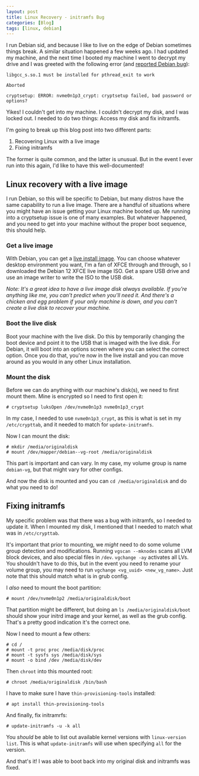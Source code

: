 ```yaml
---
layout: post
title: Linux Recovery - initramfs Bug
categories: [Blog]
tags: [linux, debian]
---
```


I run Debian sid, and because I like to live on the edge of Debian sometimes things break. A similar situation happened a few weeks ago. I had updated my machine, and the next time I booted my machine I went to decrypt my drive and I was greeted with the following error (and [reported Debian bug](https://bugs.debian.org/cgi-bin/bugreport.cgi?bug=1068848)):

```
libgcc_s.so.1 must be installed for pthread_exit to work

Aborted

cryptsetup: ERROR: nvme0n1p3_crypt: cryptsetup failed, bad password or options?
```

Yikes! I couldn't get into my machine. I couldn't decrypt my disk, and I was locked out. I needed to do two things: Access my disk and fix initramfs.

I'm going to break up this blog post into two different parts:

1. Recovering Linux with a live image
2. Fixing initramfs

The former is quite common, and the latter is unusual. But in the event I ever run into this again, I'd like to have this well-documented!

## Linux recovery with a live image

I run Debian, so this will be specific to Debian, but many distros have the same capability to run a live image. There are a handful of situations where you might have an issue getting your Linux machine booted up. Me running into a cryptsetup issue is one of many examples. But whatever happened, and you need to get into your machine without the proper boot sequence, this should help.

### Get a live image

With Debian, you can get a [live install image](https://www.debian.org/CD/live/). You can choose whatever desktop environment you want, I'm a fan of XFCE through and through, so I downloaded the Debian 12 XFCE live image ISO. Get a spare USB drive and use an image writer to write the ISO to the USB disk.

_Note: It's a great idea to have a live image disk always available. If you're anything like me, you can't predict when you'll need it. And there's a chicken and egg problem if your only machine is down, and you can't create a live disk to recover your machine._

### Boot the live disk

Boot your machine with the live disk. Do this by temporarily changing the boot device and point it to the USB that is imaged with the live disk. For Debian, it will boot into an options screen where you can select the correct option. Once you do that, you're now in the live install and you can move around as you would in any other Linux installation.

### Mount the disk

Before we can do anything with our machine's disk(s), we need to first mount them. Mine is encrypted so I need to first open it:

```
# cryptsetup luksOpen /dev/nvme0n1p3 nvme0n1p3_crypt
```

In my case, I needed to use `nvme0n1p3_crypt`, as this is what is set in my `/etc/crypttab`, and it needed to match for `update-initramfs`.

Now I can mount the disk:

```
# mkdir /media/originaldisk
# mount /dev/mapper/debian--vg-root /media/originaldisk
```

This part is important and can vary. In my case, my volume group is name `debian-vg`, but that might vary for other configs.

And now the disk is mounted and you can `cd /media/originaldisk` and do what you need to do!

## Fixing initramfs

My specific problem was that there was a bug with initramfs, so I needed to update it. When I mounted my disk, I mentioned that I needed to match what was in `/etc/crypttab`.

It's important that prior to mounting, we _might_ need to do some volume group detection and modifications. Running `vgscan --mknodes` scans all LVM block devices, and also special files in `/dev`. `vgchange -ay` activates all LVs. You shouldn't have to do this, but in the event you need to rename your volume group, you may need to run `vgchange <vg_uuid> <new_vg_name>`. Just note that this should match what is in grub config.

I _also_ need to mount the boot partition:

```
# mount /dev/nvme0n1p2 /media/originaldisk/boot
```

That partition might be different, but doing an `ls /media/originaldisk/boot` should show your initrd image and your kernel, as well as the grub config. That's a pretty good indication it's the correct one.

Now I need to mount a few others:

```
# cd /
# mount -t proc proc /media/disk/proc
# mount -t sysfs sys /media/disk/sys
# mount -o bind /dev /media/disk/dev
```

Then `chroot` into this mounted root:

```
# chroot /media/originaldisk /bin/bash
```

I have to make sure I have `thin-provisioning-tools` installed:

```
# apt install thin-provisioning-tools
```

And finally, fix initramrfs:

```
# update-initramfs -u -k all
```

You _should_ be able to list out available kernel versions with `linux-version list`. This is what `update-initramfs` will use when specifying `all` for the version.

And that's it! I was able to boot back into my original disk and initramfs was fixed.
